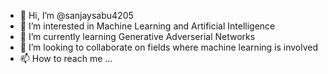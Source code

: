- 👋 Hi, I’m @sanjaysabu4205
- 👀 I’m interested in Machine Learning and Artificial Intelligence 
- 🌱 I’m currently learning Generative Adverserial Networks
- 💞️ I’m looking to collaborate on fields where machine learning is involved
- 📫 How to reach me ...

<!---
Sanjay is an ✨ Artificial Intelligence Engineer ✨ and currently persuing his post graduation at IIT.
--->
